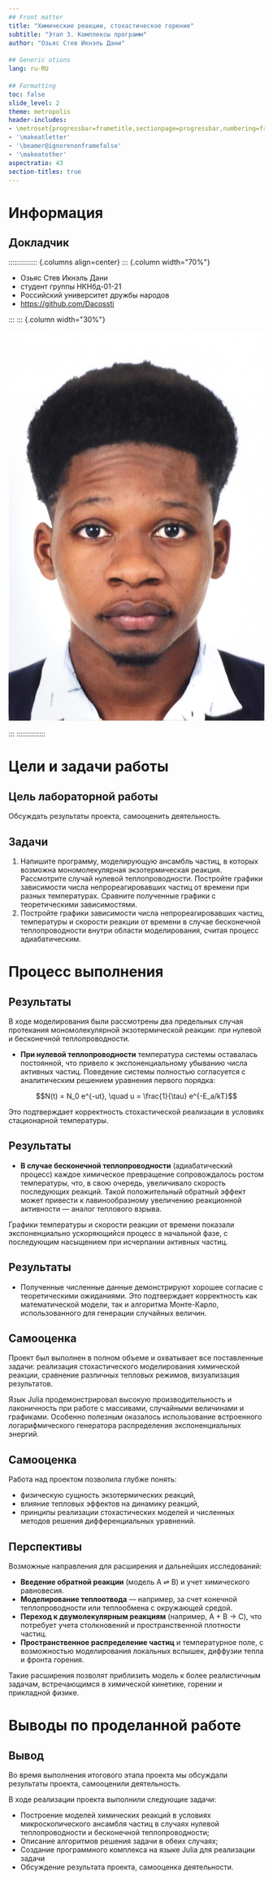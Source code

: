 ```yaml
---
## Front matter
title: "Химические реакции, стохастическое горение"
subtitle: "Этап 3. Комплексы программ"
author: "Озьяс Стев Икнэль Дани"

## Generic otions
lang: ru-RU

## Formatting
toc: false
slide_level: 2
theme: metropolis
header-includes:
- \metroset{progressbar=frametitle,sectionpage=progressbar,numbering=fraction}
- '\makeatletter'
- '\beamer@ignorenonframefalse'
- '\makeatother'
aspectratio: 43
section-titles: true
---
```


# Информация

## Докладчик

:::::::::::::: {.columns align=center}
::: {.column width="70%"}

  * Озьяс Стев Икнэль Дани
  * студент группы НКНбд-01-21
  * Российский университет дружбы народов
  * <https://github.com/Dacossti>

:::
::: {.column width="30%"}

![](./image/ava.jpg)

:::
::::::::::::::

# Цели и задачи работы

## Цель лабораторной работы
 
Обсуждать результаты проекта, самооценить деятельность.

## Задачи

1. Напишите программу, моделирующую ансамбль частиц, в которых возможна мономолекулярная экзотермическая реакция. Рассмотрите случай нулевой теплопроводности. Постройте графики зависимости числа непрореагировавших частиц от времени при разных температурах. Сравните полученные графики с теоретическими зависимостями.
2. Постройте графики зависимости числа непрореагировавших частиц, температуры и скорости реакции от времени в случае бесконечной теплопроводности внутри области моделирования, считая процесс адиабатическим.

# Процесс выполнения

## Результаты

В ходе моделирования были рассмотрены два предельных случая протекания мономолекулярной экзотермической реакции: при нулевой и бесконечной теплопроводности. 

- **При нулевой теплопроводности** температура системы оставалась постоянной, что привело к экспоненциальному убыванию числа активных частиц. Поведение системы полностью согласуется с аналитическим решением уравнения первого порядка: 

$$N(t) = N_0 e^{-ut}, \quad u = \frac{1}{\tau} e^{-E_a/kT}$$ 

Это подтверждает корректность стохастической реализации в условиях стационарной температуры.

## Результаты

- **В случае бесконечной теплопроводности** (адиабатический процесс) каждое химическое превращение сопровождалось ростом температуры, что, в свою очередь, увеличивало скорость последующих реакций. Такой положительный обратный эффект может привести к лавинообразному увеличению реакционной активности — аналог теплового взрыва.

Графики температуры и скорости реакции от времени показали экспоненциально ускоряющийся процесс в начальной фазе, с последующим насыщением при исчерпании активных частиц.

## Результаты

- Полученные численные данные демонстрируют хорошее согласие с теоретическими ожиданиями. Это подтверждает корректность как математической модели, так и алгоритма Монте-Карло, использованного для генерации случайных величин.


## Самооценка

Проект был выполнен в полном объеме и охватывает все поставленные задачи: реализация стохастического моделирования химической реакции, сравнение различных тепловых режимов, визуализация результатов. 

Язык Julia продемонстрировал высокую производительность и лаконичность при работе с массивами, случайными величинами и графиками. Особенно полезным оказалось использование встроенного логарифмического генератора распределения экспоненциальных энергий.

## Самооценка

Работа над проектом позволила глубже понять:
- физическую сущность экзотермических реакций,
- влияние тепловых эффектов на динамику реакций,
- принципы реализации стохастических моделей и численных методов решения дифференциальных уравнений.

## Перспективы

Возможные направления для расширения и дальнейших исследований:

- **Введение обратной реакции** (модель A ⇌ B) и учет химического равновесия.
- **Моделирование теплоотвода** — например, за счет конечной теплопроводности или теплообмена с окружающей средой.
- **Переход к двумолекулярным реакциям** (например, A + B → C), что потребует учета столкновений и пространственной плотности частиц.
- **Пространственное распределение частиц** и температурное поле, с возможностью моделирования локальных вспышек, диффузии тепла и фронта горения.

Такие расширения позволят приблизить модель к более реалистичным задачам, встречающимся в химической кинетике, горении и прикладной физике.

# Выводы по проделанной работе

## Вывод

Во время выполнения итогового этапа проекта мы обсуждали результаты проекта, самооценили деятельность.

В ходе реализации проекта выполнили следующие задачи:

- Построение моделей химических реакций в условиях микроскопического ансамбля частиц в случаях нулевой теплопроводности и бесконечной теплопроводности;
- Описание алгоритмов решения задачи в обеих случаях;
- Создание программного комплекса на языке Julia для реализации задачи
- Обсуждение результата проекта, самооценка деятельности.
